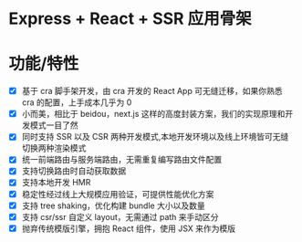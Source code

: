 # Express + React + SSR 应用骨架

# 功能/特性

- [x] 基于 cra 脚手架开发，由 cra 开发的 React App 可无缝迁移，如果你熟悉 cra 的配置，上手成本几乎为 0
- [x] 小而美，相比于 beidou，next.js 这样的高度封装方案，我们的实现原理和开发模式一目了然
- [x] 同时支持 SSR 以及 CSR 两种开发模式,本地开发环境以及线上环境皆可无缝切换两种渲染模式
- [x] 统一前端路由与服务端路由，无需重复编写路由文件配置
- [x] 支持切换路由时自动获取数据
- [x] 支持本地开发 HMR
- [x] 稳定性经过线上大规模应用验证，可提供性能优化方案
- [x] 支持 tree shaking，优化构建 bundle 大小以及数量
- [x] 支持 csr/ssr 自定义 layout，无需通过 path 来手动区分
- [x] 抛弃传统模版引擎，拥抱 React 组件，使用 JSX 来作为模版
